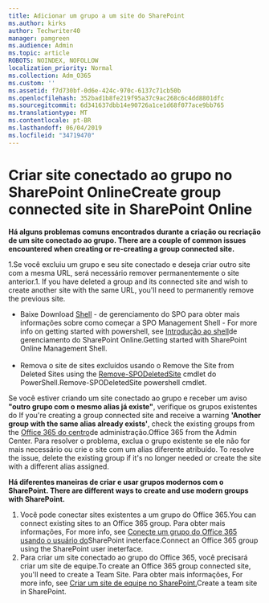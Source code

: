 ```yaml
---
title: Adicionar um grupo a um site do SharePoint
ms.author: kirks
author: Techwriter40
manager: pamgreen
ms.audience: Admin
ms.topic: article
ROBOTS: NOINDEX, NOFOLLOW
localization_priority: Normal
ms.collection: Adm_O365
ms.custom: ''
ms.assetid: f7d730bf-0d6e-424c-970c-6137c71cb50b
ms.openlocfilehash: 352bad1b8fe219f95a37c9ac268c6c4dd8801dfc
ms.sourcegitcommit: 6d341637dbb14e90726a1ce1d68f077ace9bb765
ms.translationtype: MT
ms.contentlocale: pt-BR
ms.lasthandoff: 06/04/2019
ms.locfileid: "34719470"
---
```

# <a name="create-group-connected-site-in-sharepoint-online"></a><span data-ttu-id="b29d1-102">Criar site conectado ao grupo no SharePoint Online</span><span class="sxs-lookup"><span data-stu-id="b29d1-102">Create group connected site in SharePoint Online</span></span>

<p><span data-ttu-id="b29d1-103"><strong>Há alguns problemas comuns encontrados durante a criação ou recriação de um site conectado ao grupo.&nbsp;</strong></span><span class="sxs-lookup"><span data-stu-id="b29d1-103"><strong>There are a couple of common issues encountered when creating or re-creating a group connected site.&nbsp;</strong></span></span></p>  <p><span data-ttu-id="b29d1-104">1.Se você excluiu um grupo e seu site conectado e deseja criar outro site com a mesma URL, será necessário remover permanentemente o site anterior.</span><span class="sxs-lookup"><span data-stu-id="b29d1-104">1. If you have deleted a group and its connected site and wish to create another site with the same URL, you'll need to permanently remove the previous site.</span></span></p>  <ul>  <li><span data-ttu-id="b29d1-105">Baixe <a title="o Shell de gerenciamento do SpO</span><span class="sxs-lookup"><span data-stu-id="b29d1-105">Download <a title="SPO Management Shell</span></span>" href="https://support.office.com/en-ie/article/introduction-to-the-sharepoint-online-management-shell-c16941c3-19b4-4710-8056-34c034493429"><span data-ttu-id="b29d1-106">Shell</a> - de gerenciamento do SPO para obter mais informações sobre como começar a <a title="usar o PowerShell, confira introdução ao Shell de gerenciamento do SharePoint Online</span><span class="sxs-lookup"><span data-stu-id="b29d1-106">SPO Management Shell</a> - For more info on getting started with powershell, see <a title="Getting started with SharePoint Online Management Shell</span></span>" href="https://docs.microsoft.com/en-us/powershell/module/sharepoint-online/remove-sposite?view=sharepoint-ps"><span data-ttu-id="b29d1-107">Introdução ao shell</a>de gerenciamento do SharePoint Online.</span><span class="sxs-lookup"><span data-stu-id="b29d1-107">Getting started with SharePoint Online Management Shell</a>.</span></span> <br /><br /></li>  <li><span data-ttu-id="b29d1-108">Remova o site de sites excluídos usando o <a title="remove-SPODeletedSite</span><span class="sxs-lookup"><span data-stu-id="b29d1-108">Remove the Site from Deleted Sites using the <a title="Remove-SPODeletedSite</span></span>" href="https://docs.microsoft.com/en-us/powershell/module/sharepoint-online/remove-sposite?view=sharepoint-ps"><span data-ttu-id="b29d1-109">Remove-SPODeletedSite</a> cmdlet do PowerShell.</span><span class="sxs-lookup"><span data-stu-id="b29d1-109">Remove-SPODeletedSite</a> powershell cmdlet.</span></span></li>  </ul>  <p><span data-ttu-id="b29d1-110">Se você estiver criando um site conectado ao grupo e receber um aviso <strong>"outro grupo com o mesmo alias já existe"</strong>, verifique os grupos existentes do <a title="Office 365 no centro de administração</span><span class="sxs-lookup"><span data-stu-id="b29d1-110">If you're creating a group connected site and receive a warning <strong>'Another group with the same alias already exists'</strong>, check the existing groups from the <a title="Office 365 from the Admin Center</span></span>" href="https://admin.microsoft.com/Adminportal/Home?source=applauncher#/groups"><span data-ttu-id="b29d1-111">Office 365 do centro</a>de administração.</span><span class="sxs-lookup"><span data-stu-id="b29d1-111">Office 365 from the Admin Center</a>.</span></span> <span data-ttu-id="b29d1-112">Para resolver o problema, exclua o grupo existente se ele não for mais necessário ou crie o site com um alias diferente atribuído.&nbsp;</span><span class="sxs-lookup"><span data-stu-id="b29d1-112">To resolve the issue, delete the existing group if it's no longer needed or create the site with a different alias assigned.&nbsp;</span></span></p>  <p><span data-ttu-id="b29d1-113"><strong>Há diferentes maneiras de criar e usar grupos modernos com o SharePoint.&nbsp;</strong></span><span class="sxs-lookup"><span data-stu-id="b29d1-113"><strong>There are different ways to create and use modern groups with SharePoint.&nbsp;</strong></span></span></p>  <ol>  <li><span data-ttu-id="b29d1-114">Você pode conectar sites existentes a um grupo do Office 365.</span><span class="sxs-lookup"><span data-stu-id="b29d1-114">You can connect existing sites to an Office 365 group.</span></span> <span data-ttu-id="b29d1-115">Para obter mais informações, <a title="consulte Connect an Office 365 Group using the SharePoint User ineterface</span><span class="sxs-lookup"><span data-stu-id="b29d1-115">For more info, see <a title="Connect an Office 365 group using the SharePoint user ineterface</span></span>" href="https://docs.microsoft.com/en-us/sharepoint/dev/transform/modernize-connect-to-office365-group#connect-an-office-365-group-using-the-sharepoint-user-interface"><span data-ttu-id="b29d1-116">Conecte um grupo do Office 365 usando o usuário do</a>SharePoint ineterface.</span><span class="sxs-lookup"><span data-stu-id="b29d1-116">Connect an Office 365 group using the SharePoint user ineterface</a>.</span></span></li>  <li><span data-ttu-id="b29d1-117">Para criar um site conectado ao grupo do Office 365, você precisará criar um site de equipe.</span><span class="sxs-lookup"><span data-stu-id="b29d1-117">To create an Office 365 group connected site, you'll need to create a Team Site.</span></span> <span data-ttu-id="b29d1-118">Para obter mais informações, <a title="consulte criar um site de equipe no SharePoint</span><span class="sxs-lookup"><span data-stu-id="b29d1-118">For more info, see <a title="Create a team site in SharePoint</span></span>" href="https://support.office.com/en-us/article/create-a-team-site-in-sharepoint-ef10c1e7-15f3-42a3-98aa-b5972711777d"><span data-ttu-id="b29d1-119">Criar um site de equipe no SharePoint.</a></span><span class="sxs-lookup"><span data-stu-id="b29d1-119">Create a team site in SharePoint.</a></span></span></li>  </ol>

